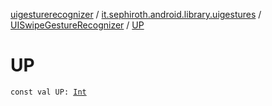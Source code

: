 [uigesturerecognizer](../../index.md) / [it.sephiroth.android.library.uigestures](../index.md) / [UISwipeGestureRecognizer](index.md) / [UP](./-u-p.md)

# UP

`const val UP: `[`Int`](https://kotlinlang.org/api/latest/jvm/stdlib/kotlin/-int/index.html)